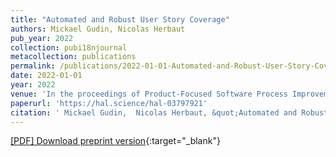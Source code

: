 ```yaml
---
title: "Automated and Robust User Story Coverage"
authors: Mickael Gudin, Nicolas Herbaut
pub_year: 2022
collection: pubi18njournal
metacollection: publications
permalink: /publications/2022-01-01-Automated-and-Robust-User-Story-Coverage
date: 2022-01-01
year: 2022
venue: 'In the proceedings of Product-Focused Software Process Improvement'
paperurl: 'https://hal.science/hal-03797921'
citation: ' Mickael Gudin,  Nicolas Herbaut, &quot;Automated and Robust User Story Coverage.&quot; In the proceedings of Product-Focused Software Process Improvement, 2022.'
---
```

[\[PDF\] Download preprint version](https://hal.science/hal-03797921){:target="_blank"}
